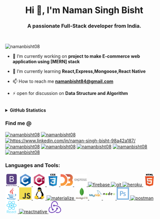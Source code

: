 <h1 align="center">Hi 👋, I'm Naman Singh Bisht</h1>
<h3 align="center">A passionate Full-Stack developer from India.</h3>
<br>
<p align="left"> <img src="https://komarev.com/ghpvc/?username=namanbisht08&label=Profile%20views&color=0e75b6&style=flat" alt="namanbisht08" /> </p>

- 🔭 I’m currently working on **project to make E-commerce web application using [MERN] stack**

- 🌱 I’m currently learning **React,Express,Mongoose,React Native**

- 📫 How to reach me **namanbisht84@gmail.com**
 
- ⚡ open for discussion on **Data Structure and Algorithm**
<br>
<div>
<details>
 <summary><b>GitHub Statistics</b></summary>
<span><img src="https://github-readme-stats.vercel.app/api?username=namanbisht08&show_icons=true&locale=en" alt="namanbisht08" widht="400px"/></span>
<span><img align="left" src="https://github-readme-stats.vercel.app/api/top-langs?username=namanbisht08&show_icons=true&locale=en&layout=compact" alt="namanbisht08" /></span>
 </details>
</div>
<div>
<h3 align="left">Find me @</h3>
<p align="left">
<a href="https://codepen.io/namanbisht08" target="blank"><img align="center" src="https://raw.githubusercontent.com/rahuldkjain/github-profile-readme-generator/master/src/images/icons/Social/codepen.svg" alt="namanbisht08" height="30" width="40" /></a>
<a href="https://twitter.com/namanbisht08" target="blank"><img align="center" src="https://raw.githubusercontent.com/rahuldkjain/github-profile-readme-generator/master/src/images/icons/Social/twitter.svg" alt="namanbisht08" height="30" width="40" /></a>
<a href="https://linkedin.com/in/https://www.linkedin.com/in/naman-singh-bisht-98a42a187/" target="blank"><img align="center" src="https://raw.githubusercontent.com/rahuldkjain/github-profile-readme-generator/master/src/images/icons/Social/linked-in-alt.svg" alt="https://www.linkedin.com/in/naman-singh-bisht-98a42a187/" height="30" width="40" /></a>
<a href="https://codesandbox.com/namanbisht08" target="blank"><img align="center" src="https://cdn.jsdelivr.net/npm/simple-icons@3.0.1/icons/codesandbox.svg" alt="namanbisht08" height="30" width="40" /></a>
<a href="https://instagram.com/namanbisht08" target="blank"><img align="center" src="https://raw.githubusercontent.com/rahuldkjain/github-profile-readme-generator/master/src/images/icons/Social/instagram.svg" alt="namanbisht08" height="30" width="40" /></a>
<a href="https://www.codechef.com/users/namanbisht08" target="blank"><img align="center" src="https://cdn.jsdelivr.net/npm/simple-icons@3.1.0/icons/codechef.svg" alt="namanbisht08" height="30" width="40" /></a>
<a href="https://www.hackerrank.com/namanbisht08" target="blank"><img align="center" src="https://raw.githubusercontent.com/rahuldkjain/github-profile-readme-generator/master/src/images/icons/Social/hackerrank.svg" alt="namanbisht08" height="30" width="40" /></a>
<a href="https://discord.gg/namanbisht08" target="blank"><img align="center" src="https://raw.githubusercontent.com/rahuldkjain/github-profile-readme-generator/master/src/images/icons/Social/discord.svg" alt="namanbisht08" height="30" width="40" /></a>
</p>
 </div>
<div>
<h3 align="left">Languages and Tools:</h3>
<p align="left"> <a href="https://getbootstrap.com" target="_blank"> <img src="https://raw.githubusercontent.com/devicons/devicon/master/icons/bootstrap/bootstrap-plain-wordmark.svg" alt="bootstrap" width="40" height="40"/> </a> <a href="https://www.cprogramming.com/" target="_blank"> <img src="https://raw.githubusercontent.com/devicons/devicon/master/icons/c/c-original.svg" alt="c" width="40" height="40"/> </a> <a href="https://www.w3schools.com/cpp/" target="_blank"> <img src="https://raw.githubusercontent.com/devicons/devicon/master/icons/cplusplus/cplusplus-original.svg" alt="cplusplus" width="40" height="40"/> </a> <a href="https://www.w3schools.com/css/" target="_blank"> <img src="https://raw.githubusercontent.com/devicons/devicon/master/icons/css3/css3-original-wordmark.svg" alt="css3" width="40" height="40"/> </a> <a href="https://d3js.org/" target="_blank"> <img src="https://raw.githubusercontent.com/devicons/devicon/master/icons/d3js/d3js-original.svg" alt="d3js" width="40" height="40"/> </a> <a href="https://expressjs.com" target="_blank"> <img src="https://raw.githubusercontent.com/devicons/devicon/master/icons/express/express-original-wordmark.svg" alt="express" width="40" height="40"/> </a> <a href="https://firebase.google.com/" target="_blank"> <img src="https://www.vectorlogo.zone/logos/firebase/firebase-icon.svg" alt="firebase" width="40" height="40"/> </a> <a href="https://git-scm.com/" target="_blank"> <img src="https://www.vectorlogo.zone/logos/git-scm/git-scm-icon.svg" alt="git" width="40" height="40"/> </a> <a href="https://heroku.com" target="_blank"> <img src="https://www.vectorlogo.zone/logos/heroku/heroku-icon.svg" alt="heroku" width="40" height="40"/> </a> <a href="https://www.w3.org/html/" target="_blank"> <img src="https://raw.githubusercontent.com/devicons/devicon/master/icons/html5/html5-original-wordmark.svg" alt="html5" width="40" height="40"/> </a> <a href="https://www.java.com" target="_blank"> <img src="https://raw.githubusercontent.com/devicons/devicon/master/icons/java/java-original.svg" alt="java" width="40" height="40"/> </a> <a href="https://developer.mozilla.org/en-US/docs/Web/JavaScript" target="_blank"> <img src="https://raw.githubusercontent.com/devicons/devicon/master/icons/javascript/javascript-original.svg" alt="javascript" width="40" height="40"/> </a> <a href="https://www.linux.org/" target="_blank"> <img src="https://raw.githubusercontent.com/devicons/devicon/master/icons/linux/linux-original.svg" alt="linux" width="40" height="40"/> </a> <a href="https://materializecss.com/" target="_blank"> <img src="https://raw.githubusercontent.com/prplx/svg-logos/5585531d45d294869c4eaab4d7cf2e9c167710a9/svg/materialize.svg" alt="materialize" width="40" height="40"/> </a> <a href="https://www.mongodb.com/" target="_blank"> <img src="https://raw.githubusercontent.com/devicons/devicon/master/icons/mongodb/mongodb-original-wordmark.svg" alt="mongodb" width="40" height="40"/> </a> <a href="https://www.mysql.com/" target="_blank"> <img src="https://raw.githubusercontent.com/devicons/devicon/master/icons/mysql/mysql-original-wordmark.svg" alt="mysql" width="40" height="40"/> </a> <a href="https://nodejs.org" target="_blank"> <img src="https://raw.githubusercontent.com/devicons/devicon/master/icons/nodejs/nodejs-original-wordmark.svg" alt="nodejs" width="40" height="40"/> </a> <a href="https://www.photoshop.com/en" target="_blank"> <img src="https://raw.githubusercontent.com/devicons/devicon/master/icons/photoshop/photoshop-line.svg" alt="photoshop" width="40" height="40"/> </a> <a href="https://postman.com" target="_blank"> <img src="https://www.vectorlogo.zone/logos/getpostman/getpostman-icon.svg" alt="postman" width="40" height="40"/> </a> <a href="https://reactjs.org/" target="_blank"> <img src="https://raw.githubusercontent.com/devicons/devicon/master/icons/react/react-original-wordmark.svg" alt="react" width="40" height="40"/> </a> <a href="https://reactnative.dev/" target="_blank"> <img src="https://reactnative.dev/img/header_logo.svg" alt="reactnative" width="40" height="40"/> </a> <a href="https://redux.js.org" target="_blank"> <img src="https://raw.githubusercontent.com/devicons/devicon/master/icons/redux/redux-original.svg" alt="redux" width="40" height="40"/> </a> </p>
</div>
